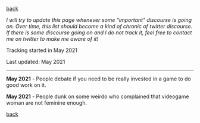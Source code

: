 [back](thinking)

*I will try to update this page whenever some "important" discourse is going on. Over time, this list should become a kind of chronic of twitter discourse.
If there is some discourse going on and I do not track it, feel free to contact me on twitter to make me aware of it!*

Tracking started in May 2021 

Last updated: May 2021

-----------

**May 2021** - People debate if you need to be really invested in a game to do good work on it.

**May 2021** - People dunk on some weirdo who complained that videogame woman are not feminine enough.


[back](thinking)

